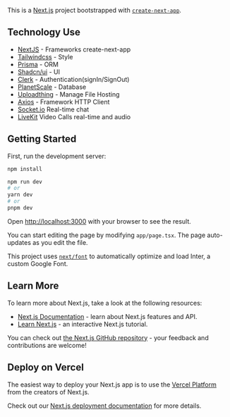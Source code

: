This is a [Next.js](https://nextjs.org/) project bootstrapped with [`create-next-app`](https://github.com/vercel/next.js/tree/canary/packages/create-next-app).

## Technology Use

- [NextJS](https://nextjs.org/docs) - Frameworks create-next-app
- [Tailwindcss](https://tailwindcss.com/docs/installation) - Style
- [Prisma](https://www.prisma.io/docs) - ORM
- [Shadcn/ui](https://ui.shadcn.com/docs) - UI
- [Clerk](https://clerk.com/) - Authentication(signIn/SignOut)
- [PlanetScale](https://planetscale.com/docs/concepts/what-is-planetscale) - Database
- [Uploadthing](https://docs.uploadthing.com/) - Manage File Hosting
- [Axios](https://axios-http.com/vi/docs/intro/) - Framework HTTP Client
- [Socket.io](https://socket.io/docs/v4/) Real-time chat
- [LiveKit](https://docs.livekit.io/realtime/?phid=018a6fe2-e98e-79b6-baa3-3fea8482f9c4) Video Calls real-time and audio

## Getting Started

First, run the development server:

```bash
npm install

npm run dev
# or
yarn dev
# or
pnpm dev
```

Open [http://localhost:3000](http://localhost:3000) with your browser to see the result.

You can start editing the page by modifying `app/page.tsx`. The page auto-updates as you edit the file.

This project uses [`next/font`](https://nextjs.org/docs/basic-features/font-optimization) to automatically optimize and load Inter, a custom Google Font.

## Learn More

To learn more about Next.js, take a look at the following resources:

- [Next.js Documentation](https://nextjs.org/docs) - learn about Next.js features and API.
- [Learn Next.js](https://nextjs.org/learn) - an interactive Next.js tutorial.

You can check out [the Next.js GitHub repository](https://github.com/vercel/next.js/) - your feedback and contributions are welcome!

## Deploy on Vercel

The easiest way to deploy your Next.js app is to use the [Vercel Platform](https://vercel.com/new?utm_medium=default-template&filter=next.js&utm_source=create-next-app&utm_campaign=create-next-app-readme) from the creators of Next.js.

Check out our [Next.js deployment documentation](https://nextjs.org/docs/deployment) for more details.
